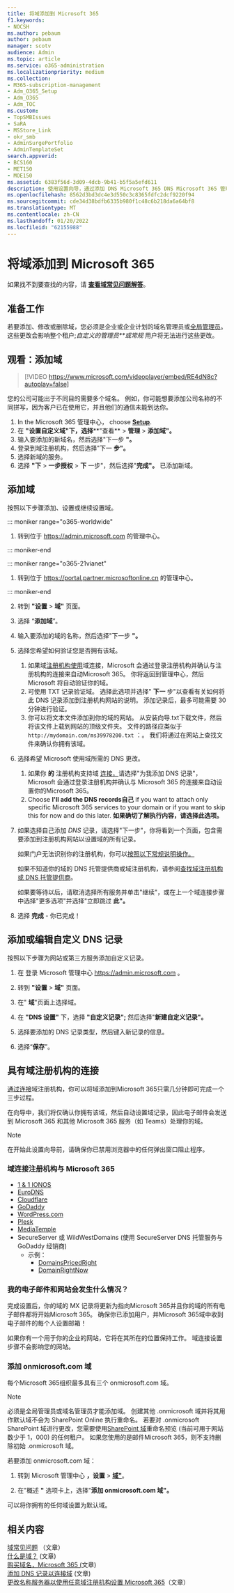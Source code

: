 ```yaml
---
title: 将域添加到 Microsoft 365
f1.keywords:
- NOCSH
ms.author: pebaum
author: pebaum
manager: scotv
audience: Admin
ms.topic: article
ms.service: o365-administration
ms.localizationpriority: medium
ms.collection:
- M365-subscription-management
- Adm_O365_Setup
- Adm_O365
- Adm_TOC
ms.custom:
- TopSMBIssues
- SaRA
- MSStore_Link
- okr_smb
- AdminSurgePortfolio
- AdminTemplateSet
search.appverid:
- BCS160
- MET150
- MOE150
ms.assetid: 6383f56d-3d09-4dcb-9b41-b5f5a5efd611
description: 使用设置向导，通过添加 DNS Microsoft 365 DNS Microsoft 365 管理中心将域添加到域中。
ms.openlocfilehash: 8562d3bd3dc4e3d550c3c8365fdfc2dcf9220f94
ms.sourcegitcommit: cde34d38bdfb6335b980f1c48c6b218da6a64bf8
ms.translationtype: MT
ms.contentlocale: zh-CN
ms.lasthandoff: 01/20/2022
ms.locfileid: "62155988"
---
```

# <a name="add-a-domain-to-microsoft-365"></a>将域添加到 Microsoft 365

 如果找不到要查找的内容，请 **[查看域常见问题解答](domains-faq.yml)**。 
  
## <a name="before-you-begin"></a>准备工作

若要添加、修改或删除域，您必须是企业或企业计划的域名管理员或[全局管理员](https://products.office.com/business/office)。  这些更改会影响整个租户;*自定义的管理员**或常规* 用户将无法进行这些更改。

## <a name="watch-add-a-domain"></a>观看：添加域

> [!VIDEO https://www.microsoft.com/videoplayer/embed/RE4dN8c?autoplay=false]

您的公司可能出于不同目的需要多个域名。 例如，你可能想要添加公司名称的不同拼写，因为客户已在使用它，并且他们的通信未能到达你。

1. In the Microsoft 365 管理中心， choose <a href="https://go.microsoft.com/fwlink/p/?linkid=2171997" target="_blank">**Setup**</a>.
1. 在 **"设置自定义域"下，选择****"查看**  >  **管理**  >  **添加域"。**
1. 输入要添加的新域名，然后选择"下一步 **"。**
1. 登录到域注册机构，然后选择"下一 **步"。**
1. 选择新域的服务。
1. 选择 **"下**  >  **一步授权**  >  **下** 一步"，然后选择"**完成"。** 已添加新域。

## <a name="add-a-domain"></a>添加域

按照以下步骤添加、设置或继续设置域。 

::: moniker range="o365-worldwide"

1. 转到位于 <a href="https://go.microsoft.com/fwlink/p/?linkid=2024339" target="_blank">https://admin.microsoft.com</a> 的管理中心。

::: moniker-end

::: moniker range="o365-21vianet"

1. 转到位于 <a href="https://go.microsoft.com/fwlink/p/?linkid=850627" target="_blank">https://portal.partner.microsoftonline.cn</a> 的管理中心。

::: moniker-end
    
2. 转到 **"设置**  >  **域"** 页面。 

3. 选择 “**添加域**”。
    
4. 输入要添加的域的名称，然后选择"下一步 **"。**
    
5. 选择您希望如何验证您是否拥有该域。
    
    1. 如果域[注册机构使用](#domain-connect-registrars-integrating-with-microsoft-365)域连接，Microsoft 会通过[](../get-help-with-domains/domain-connect.md)登录注册机构并确认与注册机构的连接来自动Microsoft 365。 你将返回到管理中心，然后 Microsoft 将自动验证你的域。
    2. 可使用 TXT 记录验证域。 选择此选项并选择" **下一** 步"以查看有关如何将此 DNS 记录添加到注册机构网站的说明。 添加记录后，最多可能需要 30 分钟进行验证。 
    3. 你可以将文本文件添加到你的域的网站。 从安装向导.txt下载文件，然后将该文件上载到网站的顶级文件夹。 文件的路径应类似于 `http://mydomain.com/ms39978200.txt` ：。 我们将通过在网站上查找文件来确认你拥有该域。
    
6. 选择希望 Microsoft 使用域所需的 DNS 更改。
    
    1. 如果你 **的** 注册机构支持域 [连接，](#domain-connect-registrars-integrating-with-microsoft-365)请选择"为我添加 DNS 记录"，Microsoft [](../get-help-with-domains/domain-connect.md)会通过登录注册机构并确认与 Microsoft 365 的连接来自动设置你的Microsoft 365。
    2. Choose **I'll add the DNS records自己** if you want to attach only specific Microsoft 365 services to your domain or if you want to skip this for now and do this later. **如果确切了解执行内容，请选择此选项。**

7. 如果选择自己添加 *DNS* 记录，请选择"下一步"，你将看到一个页面，包含需要添加到注册机构网站以设置域的所有记录。 

    如果门户无法识别你的注册机构，你可以[按照以下常规说明操作。](../get-help-with-domains/create-dns-records-at-any-dns-hosting-provider.md)
    
    如果不知道你的域的 DNS 托管提供商或域注册机构，请参阅[查找域注册机构或 DNS 托管提供商](../get-help-with-domains/find-your-domain-registrar.md)。
    
    如果要等待以后，请取消选择所有服务并单击"继续"，或在上一个域连接步骤中选择"更多选项"并选择"立即跳过 **此"。**
    
8. 选择 **完成** - 你已完成！

## <a name="add-or-edit-custom-dns-records"></a>添加或编辑自定义 DNS 记录

按照以下步骤为网站或第三方服务添加自定义记录。

1. 在 登录 Microsoft 管理中心 <a href="https://go.microsoft.com/fwlink/p/?linkid=2024339" target="_blank">https://admin.microsoft.com</a> 。

2. 转到 **"设置**   >  **域"** 页面。

3. 在" **域**"页面上选择域。 
    
4. 在 **"DNS 设置"** 下，选择 **"自定义记录";** 然后选择"**新建自定义记录"。**

5. 选择要添加的 DNS 记录类型，然后键入新记录的信息。
    
6. 选择“**保存**”。

## <a name="registrars-with-domain-connect"></a>具有域注册机构的连接

[通过连接](https://www.domainconnect.org/)域注册机构，你可以将域添加到Microsoft 365只需几分钟即可完成一个三步过程。 
  
在向导中，我们将仅确认你拥有该域，然后自动设置域记录，因此电子邮件会发送到 Microsoft 365 和其他 Microsoft 365 服务（如 Teams）处理你的域。
  
> [!NOTE]
> 在开始此设置向导前，请确保你已禁用浏览器中的任何弹出窗口阻止程序。
  
### <a name="domain-connect-registrars-integrating-with-microsoft-365"></a>域连接注册机构与 Microsoft 365

- [1 &amp; 1 IONOS](https://www.1and1.com/)
- [EuroDNS](https://www.eurodns.com/)
- [Cloudflare](https://www.cloudflare.com/)
- [GoDaddy](https://www.godaddy.com/)
- [WordPress.com](https://wordpress.com/)
- [Plesk](https://www.plesk.com/)
- [MediaTemple](https://mediatemple.net/)
- SecureServer 或 WildWestDomains (使用 SecureServer DNS 托管服务与 GoDaddy 经销商) 
    - 示例：
        - [DomainsPricedRight](https://www.domainspricedright.com/products/domain-registration)
        - [DomainRightNow](https://www.domainrightnow.com/)

### <a name="what-happens-to-my-email-and-website"></a>我的电子邮件和网站会发生什么情况？

完成设置后，你的域的 MX 记录将更新为指向Microsoft 365并且你的域的所有电子邮件都将开始Microsoft 365。 确保你已添加用户，并Microsoft 365域中收到电子邮件的每个人设置邮箱！
  
如果你有一个用于你的企业的网站，它将在其所在的位置保持工作。 域连接设置步骤不会影响您的网站。

### <a name="add-an-onmicrosoftcom-domain"></a>添加 onmicrosoft.com 域

每个Microsoft 365组织最多具有三个 onmicrosoft.com 域。

> [!NOTE]
> 必须是全局管理员或域名管理员才能添加域。
> 创建其他 .onmicrosoft 域并将其用作默认域不会为 SharePoint Online 执行重命名。 若要对 .onmicrosoft SharePoint 域进行更改，您需要使用[SharePoint 域](/sharepoint/change-your-sharepoint-domain-name)重命名预览 (当前可用于网站数少于 1，000) 的任何租户。
> 如果您使用的是邮件Microsoft 365，则不支持删除初始 .onmicrosoft 域。


若要添加 onmicrosoft.com 域：

1. 转到 Microsoft 管理中心 **，设置**  >  <a href="https://go.microsoft.com/fwlink/p/?linkid=834818" target="_blank">**域"**</a>。

2. 在"概述 **"** 选项卡上，选择"**添加 onmicrosoft.com 域"。**

可以将你拥有的任何域设置为默认域。

## <a name="related-content"></a>相关内容

[域常见问题](domains-faq.yml) （文章）</br>
[什么是域？](../get-help-with-domains/what-is-a-domain.md)  (文章) </br>
[购买域名，Microsoft 365 (](../get-help-with-domains/buy-a-domain-name.md)文章) </br>
[添加 DNS 记录以连接域](../get-help-with-domains/create-dns-records-at-any-dns-hosting-provider.md) (文章) </br>
[更改名称服务器以使用任意域注册机构设置 Microsoft 365](../get-help-with-domains/change-nameservers-at-any-domain-registrar.md)（文章）
